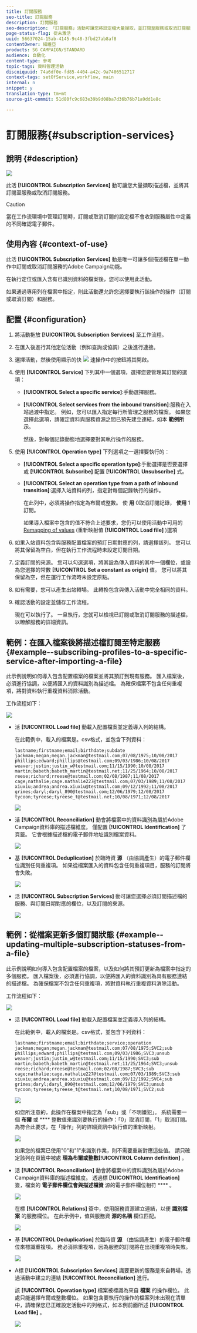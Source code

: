 ```yaml
---
title: 訂閱服務
seo-title: 訂閱服務
description: 訂閱服務
seo-description: 「訂閱服務」活動可讓您將設定檔大量擷取，並訂閱至服務或取消訂閱服務。
page-status-flag: 從未激活
uuid: 56637024-15ab-4145-9c48-3fbd27ab8af8
contentOwner: 紹維亞
products: SG_CAMPAIGN/STANDARD
audience: 自動化
content-type: 參考
topic-tags: 資料管理活動
discoiquuid: 74a6df0e-fd85-4404-a42c-9a7406512717
context-tags: setOfService,workflow, main
internal: n
snippet: y
translation-type: tm+mt
source-git-commit: 51d80fc9c683e39b9d08ba7d36b76b71a9dd1e8c

---
```



# 訂閱服務{#subscription-services}

## 說明 {#description}

![](assets/wf_subscription.png)

此活 **[!UICONTROL Subscription Services]** 動可讓您大量擷取描述檔，並將其訂閱至服務或取消訂閱服務。

>[!CAUTION]
>
>當在工作流環境中管理訂閱時，訂閱或取消訂閱的設定檔不會收到服務屬性中定義的不同確認電子郵件。

## 使用內容 {#context-of-use}

此活 **[!UICONTROL Subscription Services]** 動是唯一可讓多個描述檔在單一動作中訂閱或取消訂閱服務的Adobe Campaign功能。

在執行定位或匯入含有已識別資料的檔案後，您可以使用此活動。

如果通過專用列在檔案中指定，則此活動還允許您選擇要執行該操作的操作（訂閱或取消訂閱）和服務。

## 配置 {#configuration}

1. 將活動拖放 **[!UICONTROL Subscription Services]** 至工作流程。
1. 在匯入後進行其他定位活動（例如查詢或協調）之後進行連接。
1. 選擇活動，然後使用顯示的快 ![](assets/edit_darkgrey-24px.png) 速操作中的按鈕將其開啟。
1. 使用 **[!UICONTROL Service]** 下列其中一個選項，選擇您要管理其訂閱的選項：

   * **[!UICONTROL Select a specific service]**:手動選擇服務。
   * **[!UICONTROL Select services from the inbound transition]**:服務在入站過渡中指定。 例如，您可以匯入指定每行所管理之服務的檔案。 如果您選擇此選項，請確定資料與服務資源之間已預先建立連結，如本 **範例所示**[](#example--updating-multiple-subscription-statuses-from-a-file)。

      然後，對每個記錄動態地選擇要對其執行操作的服務。

1. 使用 **[!UICONTROL Operation type]** 下列選項之一選擇要執行的：

   * **[!UICONTROL Select a specific operation type]**:手動選擇是否要選擇或 **[!UICONTROL Subscribe]** 配置 **[!UICONTROL Unsubscribe]** 式。
   * **[!UICONTROL Select an operation type from a path of inbound transition]**:選擇入站資料的列，指定對每個記錄執行的操作。

      在此列中，必須將操作指定為布爾或整數。 使 **用** 0取消訂閱記錄， **使用** 1訂閱。

      如果導入檔案中包含的值不符合上述要求，您仍可以使用活動中可用的 [Remapping of values](../../automating/using/load-file.md#column-format) (重新映射值 **[!UICONTROL Load file]** )選項

1. 如果入站資料包含與服務配置檔案的預訂日期對應的列，請選擇該列。 您可以將其保留為空白，但在執行工作流程時未設定訂閱日期。
1. 定義訂閱的來源。 您可以勾選選項，將其設為傳入資料的其中一個欄位，或設為您選擇的常數 **[!UICONTROL Set a constant as origin]** 值。 您可以將其保留為空，但在運行工作流時未設定原點。
1. 如有需要，您可以產生出站轉場。 此轉換包含與傳入活動中完全相同的資料。
1. 確認活動的設定並儲存工作流程。

   現在可以執行了。 一旦執行，您就可以檢視已訂閱或取消訂閱服務的描述檔，以瞭解服務的詳細資訊。

## 範例：在匯入檔案後將描述檔訂閱至特定服務 {#example--subscribing-profiles-to-a-specific-service-after-importing-a-file}

此示例說明如何導入包含配置檔案的檔案並將其預訂到現有服務。 匯入檔案後，必須進行協調，以便將匯入的資料識別為描述檔。 為確保檔案不包含任何重複項，將對資料執行重複資料消除活動。

工作流程如下：

![](assets/subscription_activity_example1.png)

* 活 **[!UICONTROL Load file]** 動載入配置檔案並定義導入列的結構。

   在此範例中，載入的檔案是。csv格式，並包含下列資料：

   ```
   lastname;firstname;email;birthdate;subdate
   jackman;megan;megan.jackman@testmail.com;07/08/1975;10/08/2017
   phillips;edward;phillips@testmail.com;09/03/1986;10/08/2017
   weaver;justin;justin_w@testmail.com;11/15/1990;10/08/2017
   martin;babeth;babeth_martin@testmail.net;11/25/1964;10/08/2017
   reese;richard;rreese@testmail.com;02/08/1987;11/08/2017
   cage;nathalie;cage.nathalie227@testmail.com;07/03/1989;11/08/2017
   xiuxiu;andrea;andrea.xiuxiu@testmail.com;09/12/1992;11/08/2017
   grimes;daryl;daryl_890@testmail.com;12/06/1979;12/08/2017
   tycoon;tyreese;tyreese_t@testmail.net;10/08/1971;12/08/2017
   ```

   ![](assets/subscription_activity_example2.png)

* 活 **[!UICONTROL Reconciliation]** 動會將檔案中的資料識別為屬於Adobe Campaign資料庫的描述檔維度。 僅配置 **[!UICONTROL Identification]** 了頁籤。 它會根據描述檔的電子郵件地址識別檔案資料。

   ![](assets/subscription_activity_example3.png)

* 基 **[!UICONTROL Deduplication]** 於臨時資 **源** （由協調產生）的電子郵件欄位識別任何重複項。 如果從檔案匯入的資料包含任何重複項目，服務的訂閱將會失敗。

   ![](assets/subscription_activity_example5.png)

* 活 **[!UICONTROL Subscription Services]** 動可讓您選擇必須訂閱描述檔的服務、與訂閱日期對應的欄位，以及訂閱的來源。

   ![](assets/subscription_activity_example4.png)

## 範例：從檔案更新多個訂閱狀態 {#example--updating-multiple-subscription-statuses-from-a-file}

此示例說明如何導入包含配置檔案的檔案，以及如何將其預訂更新為檔案中指定的多個服務。 匯入檔案後，必須進行協調，以便將匯入的資料識別為具有服務連結的描述檔。 為確保檔案不包含任何重複項，將對資料執行重複資料消除活動。

工作流程如下：

![](assets/subscription_activity_example1.png)

* 活 **[!UICONTROL Load file]** 動載入配置檔案並定義導入列的結構。

   在此範例中，載入的檔案是。csv格式，並包含下列資料：

   ```
   lastname;firstname;email;birthdate;service;operation
   jackman;megan;megan.jackman@testmail.com;07/08/1975;SVC2;sub
   phillips;edward;phillips@testmail.com;09/03/1986;SVC3;unsub
   weaver;justin;justin_w@testmail.com;11/15/1990;SVC3;sub
   martin;babeth;babeth_martin@testmail.net;11/25/1964;SVC3;unsub
   reese;richard;rreese@testmail.com;02/08/1987;SVC3;sub
   cage;nathalie;cage.nathalie227@testmail.com;07/03/1989;SVC3;sub
   xiuxiu;andrea;andrea.xiuxiu@testmail.com;09/12/1992;SVC4;sub
   grimes;daryl;daryl_890@testmail.com;12/06/1979;SVC3;unsub
   tycoon;tyreese;tyreese_t@testmail.net;10/08/1971;SVC2;sub
   ```

   ![](assets/subscription_example_load_file.png)

   如您所注意的，此操作在檔案中指定為「sub」或「不明嫌犯」。 系統需要一個 **布爾** 或 **** 整數值來識別要執行的操作：「0」取消訂閱，「1」取消訂閱。 為符合此要求，在「操作」列的詳細資訊中執行值的重新映射。

   ![](assets/subscription_example_remapping.png)

   如果您的檔案已使用"0"和"1"來識別作業，則不需要重新對應這些值。 請只確定該列在頁籤中被處 **理為布爾****或整數****[!UICONTROL Column definition]** 。

* 活 **[!UICONTROL Reconciliation]** 動會將檔案中的資料識別為屬於Adobe Campaign資料庫的描述檔維度。 透過標 **[!UICONTROL Identification]** 簽，檔案的 **電子郵件欄位會與描述檔資** 源的電子郵件欄位相符 **** 。

   ![](assets/subscription_activity_example3.png)

   在標 **[!UICONTROL Relations]** 簽中，使用服務資源建立連結，以便 **識別檔案** 的服務欄位。 在此示例中，值與服務資 **源的名稱** 欄位匹配。

   ![](assets/subscription_example_service_relation.png)

* 基 **[!UICONTROL Deduplication]** 於臨時資 **源** （由協調產生）的電子郵件欄位來標識重複項。 務必消除重複項，因為服務的訂閱將在出現重複項時失敗。

   ![](assets/subscription_activity_example5.png)

* A標 **[!UICONTROL Subscription Services]** 識要更新的服務是來自轉場，透過活動中建立的連結 **[!UICONTROL Reconciliation]** 進行。

   該 **[!UICONTROL Operation type]** 檔案被標識為來自 **檔案** 的操作欄位。 此處只能選擇布爾或整數欄位。 如果包含要執行的操作的檔案列未出現在清單中，請確保您已正確設定活動中的列格式，如本例前面所述 **[!UICONTROL Load file]** 。

   ![](assets/subscription_activity_example_from_file.png)

